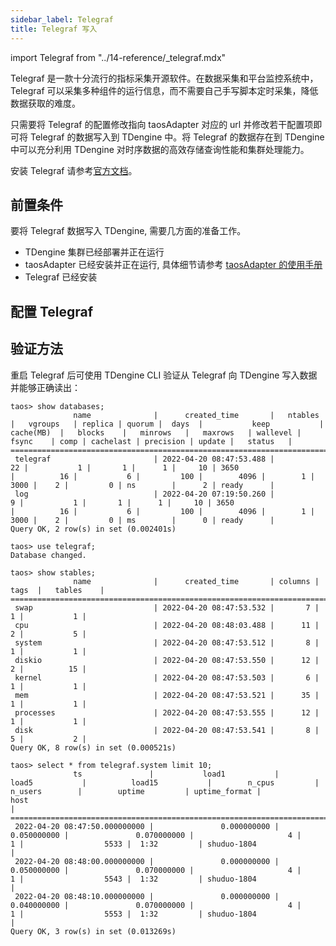 ```yaml
---
sidebar_label: Telegraf
title: Telegraf 写入
---
```


import Telegraf from "../14-reference/_telegraf.mdx"

Telegraf 是一款十分流行的指标采集开源软件。在数据采集和平台监控系统中，Telegraf 可以采集多种组件的运行信息，而不需要自己手写脚本定时采集，降低数据获取的难度。

只需要将 Telegraf 的配置修改指向 taosAdapter 对应的 url 并修改若干配置项即可将 Telegraf 的数据写入到 TDengine 中。将 Telegraf 的数据存在到 TDengine 中可以充分利用 TDengine 对时序数据的高效存储查询性能和集群处理能力。

安装 Telegraf 请参考[官方文档](https://docs.influxdata.com/telegraf/v1.22/install/)。

## 前置条件

要将 Telegraf 数据写入 TDengine, 需要几方面的准备工作。
- TDengine 集群已经部署并正在运行
- taosAdapter 已经安装并正在运行, 具体细节请参考 [taosAdapter 的使用手册](/reference/taosadapter)
- Telegraf 已经安装

## 配置 Telegraf
<Telegraf />

## 验证方法

重启 Telegraf 后可使用 TDengine CLI 验证从 Telegraf 向 TDengine 写入数据并能够正确读出：

```
taos> show databases;
              name              |      created_time       |   ntables   |   vgroups   | replica | quorum |  days  |           keep           |  cache(MB)  |   blocks    |   minrows   |   maxrows   | wallevel |    fsync    | comp | cachelast | precision | update |   status   |
====================================================================================================================================================================================================================================================================================
 telegraf                       | 2022-04-20 08:47:53.488 |          22 |           1 |       1 |      1 |     10 | 3650                     |          16 |           6 |         100 |        4096 |        1 |        3000 |    2 |         0 | ns        |      2 | ready      |
 log                            | 2022-04-20 07:19:50.260 |           9 |           1 |       1 |      1 |     10 | 3650                     |          16 |           6 |         100 |        4096 |        1 |        3000 |    2 |         0 | ms        |      0 | ready      |
Query OK, 2 row(s) in set (0.002401s)

taos> use telegraf;
Database changed.

taos> show stables;
              name              |      created_time       | columns |  tags  |   tables    |
============================================================================================
 swap                           | 2022-04-20 08:47:53.532 |       7 |      1 |           1 |
 cpu                            | 2022-04-20 08:48:03.488 |      11 |      2 |           5 |
 system                         | 2022-04-20 08:47:53.512 |       8 |      1 |           1 |
 diskio                         | 2022-04-20 08:47:53.550 |      12 |      2 |          15 |
 kernel                         | 2022-04-20 08:47:53.503 |       6 |      1 |           1 |
 mem                            | 2022-04-20 08:47:53.521 |      35 |      1 |           1 |
 processes                      | 2022-04-20 08:47:53.555 |      12 |      1 |           1 |
 disk                           | 2022-04-20 08:47:53.541 |       8 |      5 |           2 |
Query OK, 8 row(s) in set (0.000521s)

taos> select * from telegraf.system limit 10;
              ts               |           load1           |           load5           |          load15           |        n_cpus         |        n_users        |        uptime         | uptime_format |              host
|
=============================================================================================================================================================================================================================================
 2022-04-20 08:47:50.000000000 |               0.000000000 |               0.050000000 |               0.070000000 |                     4 |                     1 |                  5533 |  1:32         | shuduo-1804
|
 2022-04-20 08:48:00.000000000 |               0.000000000 |               0.050000000 |               0.070000000 |                     4 |                     1 |                  5543 |  1:32         | shuduo-1804
|
 2022-04-20 08:48:10.000000000 |               0.000000000 |               0.040000000 |               0.070000000 |                     4 |                     1 |                  5553 |  1:32         | shuduo-1804
|
Query OK, 3 row(s) in set (0.013269s)
```
